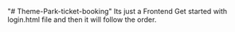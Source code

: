 "# Theme-Park-ticket-booking" 
Its just a Frontend
Get started with login.html file and then it will follow the order.
